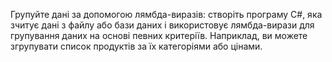 Групуйте дані за допомогою лямбда-виразів: створіть програму C#, яка зчитує дані з файлу або бази даних і використовує лямбда-вирази для групування даних на основі певних критеріїв. Наприклад, ви можете згрупувати список продуктів за їх категоріями або цінами.
